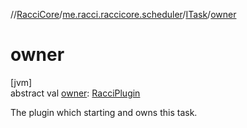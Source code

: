 //[RacciCore](../../../index.md)/[me.racci.raccicore.scheduler](../index.md)/[ITask](index.md)/[owner](owner.md)

# owner

[jvm]\
abstract val [owner](owner.md): [RacciPlugin](../../me.racci.raccicore/-racci-plugin/index.md)

The plugin which starting and owns this task.
